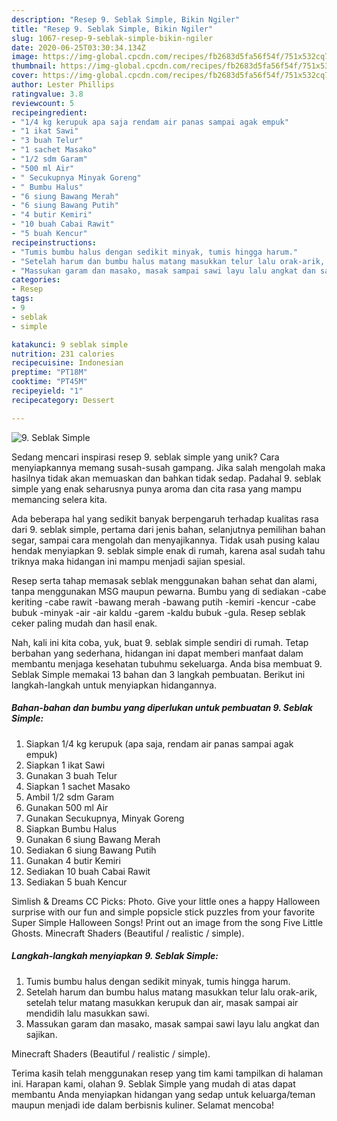 ```yaml
---
description: "Resep 9. Seblak Simple, Bikin Ngiler"
title: "Resep 9. Seblak Simple, Bikin Ngiler"
slug: 1067-resep-9-seblak-simple-bikin-ngiler
date: 2020-06-25T03:30:34.134Z
image: https://img-global.cpcdn.com/recipes/fb2683d5fa56f54f/751x532cq70/9-seblak-simple-foto-resep-utama.jpg
thumbnail: https://img-global.cpcdn.com/recipes/fb2683d5fa56f54f/751x532cq70/9-seblak-simple-foto-resep-utama.jpg
cover: https://img-global.cpcdn.com/recipes/fb2683d5fa56f54f/751x532cq70/9-seblak-simple-foto-resep-utama.jpg
author: Lester Phillips
ratingvalue: 3.8
reviewcount: 5
recipeingredient:
- "1/4 kg kerupuk apa saja rendam air panas sampai agak empuk"
- "1 ikat Sawi"
- "3 buah Telur"
- "1 sachet Masako"
- "1/2 sdm Garam"
- "500 ml Air"
- " Secukupnya Minyak Goreng"
- " Bumbu Halus"
- "6 siung Bawang Merah"
- "6 siung Bawang Putih"
- "4 butir Kemiri"
- "10 buah Cabai Rawit"
- "5 buah Kencur"
recipeinstructions:
- "Tumis bumbu halus dengan sedikit minyak, tumis hingga harum."
- "Setelah harum dan bumbu halus matang masukkan telur lalu orak-arik, setelah telur matang masukkan kerupuk dan air, masak sampai air mendidih lalu masukkan sawi."
- "Massukan garam dan masako, masak sampai sawi layu lalu angkat dan sajikan."
categories:
- Resep
tags:
- 9
- seblak
- simple

katakunci: 9 seblak simple 
nutrition: 231 calories
recipecuisine: Indonesian
preptime: "PT18M"
cooktime: "PT45M"
recipeyield: "1"
recipecategory: Dessert

---
```



![9. Seblak Simple](https://img-global.cpcdn.com/recipes/fb2683d5fa56f54f/751x532cq70/9-seblak-simple-foto-resep-utama.jpg)

Sedang mencari inspirasi resep 9. seblak simple yang unik? Cara menyiapkannya memang susah-susah gampang. Jika salah mengolah maka hasilnya tidak akan memuaskan dan bahkan tidak sedap. Padahal 9. seblak simple yang enak seharusnya punya aroma dan cita rasa yang mampu memancing selera kita.

Ada beberapa hal yang sedikit banyak berpengaruh terhadap kualitas rasa dari 9. seblak simple, pertama dari jenis bahan, selanjutnya pemilihan bahan segar, sampai cara mengolah dan menyajikannya. Tidak usah pusing kalau hendak menyiapkan 9. seblak simple enak di rumah, karena asal sudah tahu triknya maka hidangan ini mampu menjadi sajian spesial.

Resep serta tahap memasak seblak menggunakan bahan sehat dan alami, tanpa menggunakan MSG maupun pewarna. Bumbu yang di sediakan -cabe keriting -cabe rawit -bawang merah -bawang putih -kemiri -kencur -cabe bubuk -minyak -air -air kaldu -garem -kaldu bubuk -gula. Resep seblak ceker paling mudah dan hasil enak.


Nah, kali ini kita coba, yuk, buat 9. seblak simple sendiri di rumah. Tetap berbahan yang sederhana, hidangan ini dapat memberi manfaat dalam membantu menjaga kesehatan tubuhmu sekeluarga. Anda bisa membuat 9. Seblak Simple memakai 13 bahan dan 3 langkah pembuatan. Berikut ini langkah-langkah untuk menyiapkan hidangannya.

<!--inarticleads1-->

##### Bahan-bahan dan bumbu yang diperlukan untuk pembuatan 9. Seblak Simple:

1. Siapkan 1/4 kg kerupuk (apa saja, rendam air panas sampai agak empuk)
1. Siapkan 1 ikat Sawi
1. Gunakan 3 buah Telur
1. Siapkan 1 sachet Masako
1. Ambil 1/2 sdm Garam
1. Gunakan 500 ml Air
1. Gunakan  Secukupnya, Minyak Goreng
1. Siapkan  Bumbu Halus
1. Gunakan 6 siung Bawang Merah
1. Sediakan 6 siung Bawang Putih
1. Gunakan 4 butir Kemiri
1. Sediakan 10 buah Cabai Rawit
1. Sediakan 5 buah Kencur


Simlish &amp; Dreams CC Picks: Photo. Give your little ones a happy Halloween surprise with our fun and simple popsicle stick puzzles from your favorite Super Simple Halloween Songs! Print out an image from the song Five Little Ghosts. Minecraft Shaders (Beautiful / realistic / simple). 

<!--inarticleads2-->

##### Langkah-langkah menyiapkan 9. Seblak Simple:

1. Tumis bumbu halus dengan sedikit minyak, tumis hingga harum.
1. Setelah harum dan bumbu halus matang masukkan telur lalu orak-arik, setelah telur matang masukkan kerupuk dan air, masak sampai air mendidih lalu masukkan sawi.
1. Massukan garam dan masako, masak sampai sawi layu lalu angkat dan sajikan.


Minecraft Shaders (Beautiful / realistic / simple). 

Terima kasih telah menggunakan resep yang tim kami tampilkan di halaman ini. Harapan kami, olahan 9. Seblak Simple yang mudah di atas dapat membantu Anda menyiapkan hidangan yang sedap untuk keluarga/teman maupun menjadi ide dalam berbisnis kuliner. Selamat mencoba!
